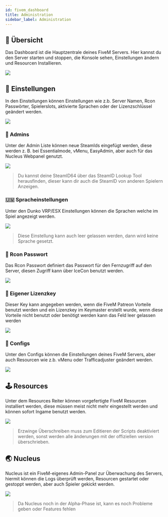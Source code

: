 ```yaml
---
id: fivem_dashboard
title: Administration
sidebar_label: Administration
---
```


## 📔 Übersicht

Das Dashboard ist die Hauptzentrale deines FiveM Servers. Hier kannst du den Server starten und stoppen, die Konsole sehen, Einstellungen ändern und Resourcen Installieren.

![](https://screensaver01.zap-hosting.com/index.php/s/eE8cWprEeDgtqjZ/preview)

## 🔧 Einstellungen

In den Einstellungen können Einstellungen wie z.b. Server Namen, Rcon Passwörter, Spielerslots, aktivierte Sprachen oder der Lizenzschlüssel geändert werden.

![](https://screensaver01.zap-hosting.com/index.php/s/QtqTrQfywji8NnB/preview)

### 🔐 Admins

Unter der Admin Liste können neue SteamIds eingefügt werden, diese werden z. B. bei Essentialmode, vMenu, EasyAdmin, aber auch für das Nucleus Webpanel genutzt.

![](https://screensaver01.zap-hosting.com/index.php/s/GCqZq7KYWgQqCw3/preview)

> Du kannst deine SteamID64 über das SteamID Lookup Tool herausfinden, dieser kann dir auch die SteamID von anderen Spielern Anzeigen.

### 🇺🇲 Spracheinstellungen

Unter den Dunko VRP/ESX Einstellungen können die Sprachen welche im Spiel angezeigt werden.

![](https://screensaver01.zap-hosting.com/index.php/s/2ojqmNB6XjgiMXx/preview)

> Diese Einstellung kann auch leer gelassen werden, dann wird keine Sprache gesetzt.

### 🔑 Rcon Passwort

Das Rcon Passwort definiert das Passwort für den Fernzugriff auf den Server, diesen Zugriff kann über IceCon benutzt werden.

![](https://screensaver01.zap-hosting.com/index.php/s/7NWx7W2zqHY2Ktw/preview)

### 📑 Eigener Lizenzkey

Dieser Key kann angegeben werden, wenn die FiveM Patreon Vorteile benutzt werden und ein Lizenzkey im Keymaster erstellt wurde, wenn diese Vorteile nicht benutzt oder benötigt werden kann das Feld leer gelassen werden

![](https://screensaver01.zap-hosting.com/index.php/s/KGf5wgn3ZeH2z2A/preview)

### 📖 Configs

Unter den Configs können die Einstellungen deines FiveM Servers, aber auch Resourcen wie z.b. vMenu oder Trafficadjuster geändert werden.

![](https://screensaver01.zap-hosting.com/index.php/s/PaQzxnnP2sTJP2L/preview)

## 🕹 Resources

Unter dem Resources Reiter können vorgefertigte FiveM Resourcen installiert werden, diese müssen meist nicht mehr eingestellt werden und können sofort Ingame benutzt werden.

![](https://screensaver01.zap-hosting.com/index.php/s/nWNzXTHfE9bH3fo/preview)

> Erzwinge Überschreiben muss zum Editieren der Scripts deaktiviert werden, sonst werden alle änderungen mit der offiziellen version überschrieben.

## 🌏 Nucleus

Nucleus ist ein FiveM-eigenes Admin-Panel zur Überwachung des Servers, hiermit können die Logs überprüft werden, Resourcen gestartet oder gestoppt werden, aber auch Spieler gekickt werden.

![](https://screensaver01.zap-hosting.com/index.php/s/HjEycfF7jfWCE2w/preview)

> Da Nucleus noch in der Alpha-Phase ist, kann es noch Probleme geben oder Features fehlen
